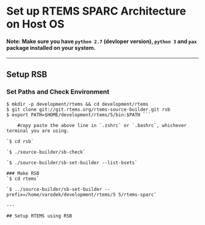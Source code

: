 # Set up RTEMS SPARC Architecture on Host OS

#### Note: Make sure you have `python 2.7` (devloper version), `python 3` and `pax` package installed on your system.

---

## Setup RSB
### Set Paths and Check Environment
```$ cd
$ mkdir -p development/rtems && cd development/rtems
$ git clone git://git.rtems.org/rtems-source-builder.git rsb
$ export PATH=$HOME/development/rtems/5/bin:$PATH ```

	#copy paste the above line in `.zshrc` or `.bashrc`, whichever terminal you are using.

`$ cd rsb`

`$ ./source-builder/sb-check`

`$ ./source-builder/sb-set-builder --list-bsets`

### Make RSB
`$ cd rtems`

`$ ../source-builder/sb-set-builder --prefix=/home/varodek/development/rtems/5 5/rtems-sparc`

---

## Setup RTEMS using RSB



